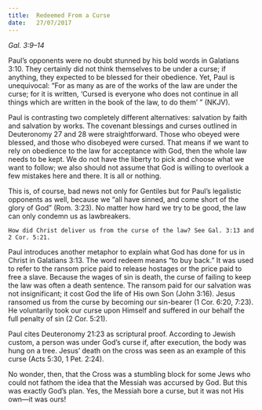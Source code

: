 ```yaml
---
title:  Redeemed From a Curse
date:   27/07/2017
---
```


_Gal. 3:9–14_

Paul’s opponents were no doubt stunned by his bold words in Galatians 3:10. They certainly did not think themselves to be under a curse; if anything, they expected to be blessed for their obedience. Yet, Paul is unequivocal: “For as many as are of the works of the law are under the curse; for it is written, ‘Cursed is everyone who does not continue in all things which are written in the book of the law, to do them’ ” (NKJV).

Paul is contrasting two completely different alternatives: salvation by faith and salvation by works. The covenant blessings and curses outlined in Deuteronomy 27 and 28 were straightforward. Those who obeyed were blessed, and those who disobeyed were cursed. That means if we want to rely on obedience to the law for acceptance with God, then the whole law needs to be kept. We do not have the liberty to pick and choose what we want to follow; we also should not assume that God is willing to overlook a few mistakes here and there. It is all or nothing.

This is, of course, bad news not only for Gentiles but for Paul’s legalistic opponents as well, because we “all have sinned, and come short of the glory of God” (Rom. 3:23). No matter how hard we try to be good, the law can only condemn us as lawbreakers.

`How did Christ deliver us from the curse of the law? See Gal. 3:13 and 2 Cor. 5:21.`

Paul introduces another metaphor to explain what God has done for us in Christ in Galatians 3:13. The word redeem means “to buy back.” It was used to refer to the ransom price paid to release hostages or the price paid to free a slave. Because the wages of sin is death, the curse of failing to keep the law was often a death sentence. The ransom paid for our salvation was not insignificant; it cost God the life of His own Son (John 3:16). Jesus ransomed us from the curse by becoming our sin-bearer (1 Cor. 6:20, 7:23). He voluntarily took our curse upon Himself and suffered in our behalf the full penalty of sin (2 Cor. 5:21).

Paul cites Deuteronomy 21:23 as scriptural proof. According to Jewish custom, a person was under God’s curse if, after execution, the body was hung on a tree. Jesus’ death on the cross was seen as an example of this curse (Acts 5:30, 1 Pet. 2:24).

No wonder, then, that the Cross was a stumbling block for some Jews who could not fathom the idea that the Messiah was accursed by God. But this was exactly God’s plan. Yes, the Messiah bore a curse, but it was not His own—it was ours!
